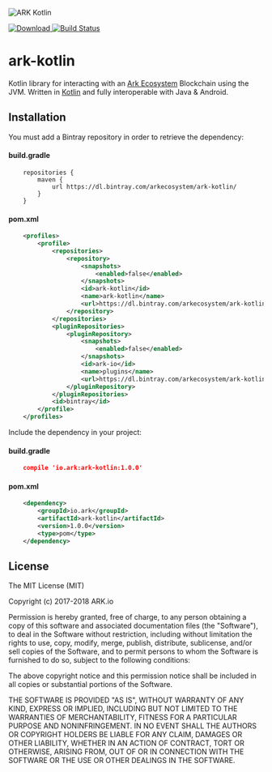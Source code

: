 ![ARK Kotlin](https://i.imgur.com/gEKiht7.png)

[ ![Download](https://api.bintray.com/packages/arkecosystem/ark-kotlin/ark-kotlin/images/download.svg) ](https://bintray.com/arkecosystem/ark-kotlin/ark-kotlin/_latestVersion)
[![Build Status](https://travis-ci.org/ArkEcosystem/ark-kotlin.svg?branch=master)](https://travis-ci.org/ArkEcosystem/ark-kotlin)

# ark-kotlin

Kotlin library for interacting with an [Ark Ecosystem](https://ark.io) Blockchain using the JVM. Written in [Kotlin](https://kotlinlang.org) and fully interoperable with Java & Android.

## Installation

You must add a Bintray repository in order to retrieve the dependency:

#### build.gradle
```
    repositories {
        maven {
            url https://dl.bintray.com/arkecosystem/ark-kotlin/
        }
    }
```

#### pom.xml
```xml
    <profiles>
        <profile>
            <repositories>
                <repository>
                    <snapshots>
                        <enabled>false</enabled>
                    </snapshots>
                    <id>ark-kotlin</id>
                    <name>ark-kotlin</name>
                    <url>https://dl.bintray.com/arkecosystem/ark-kotlin/</url>
                </repository>
            </repositories>
            <pluginRepositories>
                <pluginRepository>
                    <snapshots>
                        <enabled>false</enabled>
                    </snapshots>
                    <id>ark-io</id>
                    <name>plugins</name>
                    <url>https://dl.bintray.com/arkecosystem/ark-kotlin</url>
                </pluginRepository>
            </pluginRepositories>
            <id>bintray</id>
        </profile>
    </profiles>
```

Include the dependency in your project:

#### build.gradle
    
```json
    compile 'io.ark:ark-kotlin:1.0.0'
```

#### pom.xml

```xml
    <dependency>
        <groupId>io.ark</groupId>
        <artifactId>ark-kotlin</artifactId>
        <version>1.0.0</version>
        <type>pom</type>
    </dependency>
```

## License

The MIT License (MIT)

Copyright (c) 2017-2018 ARK.io<br />

Permission is hereby granted, free of charge, to any person obtaining a copy of this software and associated documentation files (the "Software"), to deal in the Software without restriction, including without limitation the rights to use, copy, modify, merge, publish, distribute, sublicense, and/or sell copies of the Software, and to permit persons to whom the Software is furnished to do so, subject to the following conditions:

The above copyright notice and this permission notice shall be included in all copies or substantial portions of the Software.

THE SOFTWARE IS PROVIDED "AS IS", WITHOUT WARRANTY OF ANY KIND, EXPRESS OR IMPLIED, INCLUDING BUT NOT LIMITED TO THE WARRANTIES OF MERCHANTABILITY, FITNESS FOR A PARTICULAR PURPOSE AND NONINFRINGEMENT. IN NO EVENT SHALL THE AUTHORS OR COPYRIGHT HOLDERS BE LIABLE FOR ANY CLAIM, DAMAGES OR OTHER LIABILITY, WHETHER IN AN ACTION OF CONTRACT, TORT OR OTHERWISE, ARISING FROM, OUT OF OR IN CONNECTION WITH THE SOFTWARE OR THE USE OR OTHER DEALINGS IN THE SOFTWARE.
